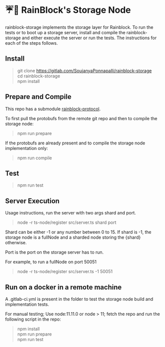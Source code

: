 # ☔️🌲 RainBlock's Storage Node

rainblock-storage implements the storage layer for Rainblock.
To run the tests or to boot up a storage server, install and compile the rainblock-storage and either execute the server or run the tests.
The instructions for each of the steps follows.

## Install

> git clone https://gitlab.com/SoujanyaPonnapalli/rainblock-storage \
> cd rainblock-storage \
> npm install

## Prepare and Compile

This repo has a submodule [rainblock-protocol](https://github.com/RainBlock/rainblock-protocol).

To first pull the protobufs from the remote git repo and then to compile the storage node:
> npm run prepare

If the protobufs are already present and to compile the storage node implementation only:
> npm run compile

## Test

> npm run test

## Server Execution

Usage instructions, run the server with two args shard and port.

> node -r ts-node/register src/server.ts shard port

Shard can be either -1 or any number between 0 to 15.
If shard is -1, the storage node is a fullNode and a sharded node storing the {shard} otherwise.

Port is the port on the storage server has to run.

For example, to run a fullNode on port 50051

> node -r ts-node/register src/server.ts -1 50051

## Run on a docker in a remote machine

A .gitlab-ci.yml is present in the folder to test the storage node build and implementation tests.

For manual testing; Use node:11.11.0 or node > 11; fetch the repo and run the following script in the repo:

> npm install \
> npm run prepare \
> npm run test